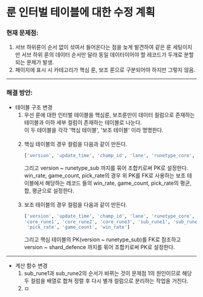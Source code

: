 # 룬 인터벌 테이블에 대한 수정 계획

### 현재 문제점:
1. 서브 하위룬이 순서 없이 섞여서 들어온다는 점을 늦게 발견하여 같은 룬 세팅이지만 서브 하위 룬의 데이터 순서만 달라 동일 데이터이어야 할 레코드가 두개로 분할되는 문제가 발생.
2. 페이지에 표시 시 카테고리가 핵심 룬, 보조 룬으로 구분되어야 하지만 그렇지 않음.
---
### 해결 방안:
* 테이블 구조 변경
    1. 우선 룬에 대한 인터벌 테이블을 핵심룬, 보조룬만이 데이터 컬럼으로 존재하는 테이블과 이하 세부 컬럼이 존재하는 테이블로 나눈다.   
        이 두 테이블을 각각 '핵심 테이블', '보조 테이블' 이라 명명한다.<br><br>
    2. 핵심 테이블의 경우 컬럼을 다음과 같이 만든다.   
        ```python
        ['version', 'update_time', 'champ_id', 'lane', 'runetype_core', 'core_mainrune', 'runetype_sub', 'pick_rate', 'game_count', 'win_rate']   
        ```
        그리고 version ~ runetype_sub 까지를 묶어 조합키로써 PK로 설정한다.   
        win_rate, game_count, pick_rate의 경우 위 PK를 FK로 사용하는 보조 테이블에서 해당하는 레코드 들의 win_rate, game_count, pick_rate의
        평균, 합, 평균으로 설정한다.<br><br>
    3. 보조 테이블의 경우 컬럼을 다음과 같이 만든다.   
        ```python
        ['version', 'update_time', 'champ_id', 'lane', 'runetype_core', 'core_mainrune', 'runetype_sub', # 여기까지 핵심 테이블의 PK
        'core_rune1', 'core_rune2', 'core_rune3', 'sub_rune1', 'sub_rune2', 'shard_offence', 'shard_flex', 'shard_defence', # 여기까지 보조 테이블의 PK
         'pick_rate', 'game_count', 'win_rate']
        ```
        그리고 핵심 테이블의 PK(version ~ runetype_sub)를 FK로 참조하고 version ~ shard_defence 까지를 묶어 조합키로써 PK로 설정한다.
---
* 계산 함수 변경
    1. sub_rune1과 sub_rune2의 순서가 바뀌는 것이 문제점 1의 원인이므로 해당 두 컬럼을 배열로 합쳐 정렬 후 다시 별개 컬럼으로 분리하는 작업을 거친다.
    2. ㅁ